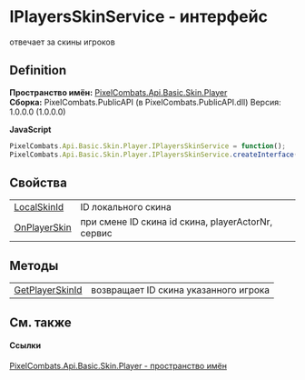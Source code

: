 # IPlayersSkinService - интерфейс


отвечает за скины игроков



## Definition
**Пространство имён:** <a href="82ec6d66-5ac4-f377-ad0d-18d688e6deaf">PixelCombats.Api.Basic.Skin.Player</a>  
**Сборка:** PixelCombats.PublicAPI (в PixelCombats.PublicAPI.dll) Версия: 1.0.0.0 (1.0.0.0)

**JavaScript**
``` JavaScript
PixelCombats.Api.Basic.Skin.Player.IPlayersSkinService = function();
PixelCombats.Api.Basic.Skin.Player.IPlayersSkinService.createInterface('PixelCombats.Api.Basic.Skin.Player.IPlayersSkinService');
```



## Свойства
<table>
<tr>
<td><a href="9bb98be1-b9bb-7e60-01d8-eb2024341105">LocalSkinId</a></td>
<td>ID локального скина</td></tr>
<tr>
<td><a href="4c0e0fa8-fea0-4000-00ca-6395bd165cf8">OnPlayerSkin</a></td>
<td>при смене ID скина id скина, playerActorNr, сервис</td></tr>
</table>

## Методы
<table>
<tr>
<td><a href="ac01db8b-921a-a1a5-60d2-6680dffc38a8">GetPlayerSkinId</a></td>
<td>возвращает ID скина указанного игрока</td></tr>
</table>

## См. также


#### Ссылки
<a href="82ec6d66-5ac4-f377-ad0d-18d688e6deaf">PixelCombats.Api.Basic.Skin.Player - пространство имён</a>  

